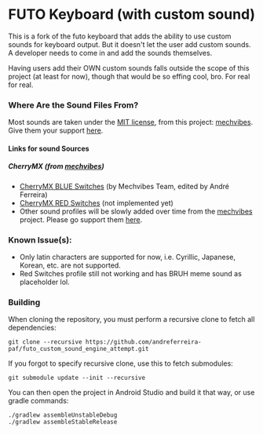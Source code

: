 # FUTO Keyboard (with custom sound)

This is a fork of the futo keyboard that adds the ability to use custom sounds for keyboard output. But it doesn't let the user add custom sounds. A developer needs to come in and add the sounds themselves.

Having users add their OWN custom sounds falls outside the scope of this project (at least for now), though that would be so effing cool, bro. For real for real. 


### Where Are the Sound Files From?
Most sounds are taken under the [MIT license](https://opensource.org/license/mit), from this project: [mechvibes](https://github.com/hainguyents13/mechvibes-dx).
Give them your support [here](https://mechvibes.com/support-me/).

#### Links for sound Sources
##### CherryMX (from [mechvibes](https://github.com/hainguyents13/mechvibes-dx))
- [CherryMX BLUE Switches](https://mechvibes.com/sound-packs/sound-pack-1200000000003/dist/cherrymx-blue-abs.zip) (by Mechvibes Team, edited by André Ferreira)
- [CherryMX RED Switches](https://mechvibes.com/sound-packs/sound-pack-1200000000007/dist/cherrymx-red-abs.zip) (not implemented yet)
- Other sound profiles will be slowly added over time from the [mechvibes](https://github.com/hainguyents13/mechvibes-dx) project. Please go support them [here](https://mechvibes.com/support-me/).


### Known Issue(s):
- Only latin characters are supported for now, i.e. Cyrillic, Japanese, Korean, etc. are not supported.
- Red Switches profile still not working and has BRUH meme sound as placeholder lol.


### Building

When cloning the repository, you must perform a recursive clone to fetch all dependencies:
```
git clone --recursive https://github.com/andreferreira-paf/futo_custom_sound_engine_attempt.git
```

If you forgot to specify recursive clone, use this to fetch submodules:
```
git submodule update --init --recursive
```

You can then open the project in Android Studio and build it that way, or use gradle commands:
```
./gradlew assembleUnstableDebug
./gradlew assembleStableRelease
```